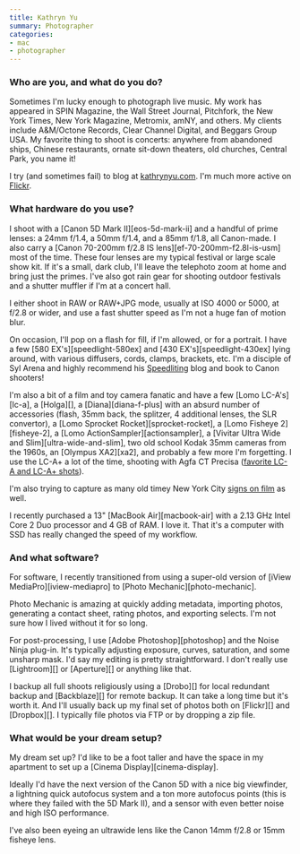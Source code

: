```yaml
---
title: Kathryn Yu
summary: Photographer
categories:
- mac
- photographer
---
```


### Who are you, and what do you do?

Sometimes I'm lucky enough to photograph live music. My work has appeared in SPIN Magazine, the Wall Street Journal, Pitchfork, the New York Times, New York Magazine, Metromix, amNY, and others. My clients include A&M/Octone Records, Clear Channel Digital, and Beggars Group USA. My favorite thing to shoot is concerts: anywhere from abandoned ships, Chinese restaurants, ornate sit-down theaters, old churches, Central Park, you name it!

I try (and sometimes fail) to blog at [kathrynyu.com](http://kathrynyu.com/ "Kathryn's website."). I'm much more active on [Flickr](http://www.flickr.com/photos/kathryn "Kathryn's Flickr account.").

### What hardware do you use?

I shoot with a [Canon 5D Mark II][eos-5d-mark-ii] and a handful of prime lenses: a 24mm f/1.4, a 50mm f/1.4, and a 85mm f/1.8, all Canon-made. I also carry a [Canon 70-200mm f/2.8 IS lens][ef-70-200mm-f2.8l-is-usm] most of the time. These four lenses are my typical festival or large scale show kit. If it's a small, dark club, I'll leave the telephoto zoom at home and bring just the primes. I've also got rain gear for shooting outdoor festivals and a shutter muffler if I'm at a concert hall.

I either shoot in RAW or RAW+JPG mode, usually at ISO 4000 or 5000, at f/2.8 or wider, and use a fast shutter speed as I'm not a huge fan of motion blur.

On occasion, I'll pop on a flash for fill, if I'm allowed, or for a portrait. I have a few [580 EX's][speedlight-580ex] and [430 EX's][speedlight-430ex] lying around, with various diffusers, cords, clamps, brackets, etc. I'm a disciple of Syl Arena and highly recommend his [Speedliting](http://speedliting.com/ "A weblog about flash photography.") blog and book to Canon shooters!

I'm also a bit of a film and toy camera fanatic and have a few [Lomo LC-A's][lc-a], a [Holga][], a [Diana][diana-f-plus] with an absurd number of accessories (flash, 35mm back, the splitzer, 4 additional lenses, the SLR convertor), a [Lomo Sprocket Rocket][sprocket-rocket], a [Lomo Fisheye 2][fisheye-2], a [Lomo ActionSampler][actionsampler], a [Vivitar Ultra Wide and Slim][ultra-wide-and-slim], two old school Kodak 35mm cameras from the 1960s, an [Olympus XA2][xa2], and probably a few more I'm forgetting. I use the LC-A+ a lot of the time, shooting with Agfa CT Precisa ([favorite LC-A and LC-A+ shots](http://www.flickr.com/photos/kathryn/sets/72157625885849550/ "Kathryn's favourite LC shots.")).

I'm also trying to capture as many old timey New York City [signs on film](http://www.flickr.com/photos/kathryn/sets/72157615316063386/ "Kathryn's photos of signs in NYC.") as well.

I recently purchased a 13" [MacBook Air][macbook-air] with a 2.13 GHz Intel Core 2 Duo processor and 4 GB of RAM. I love it. That it's a computer with SSD has really changed the speed of my workflow.

### And what software?

For software, I recently transitioned from using a super-old version of [iView MediaPro][iview-mediapro] to [Photo Mechanic][photo-mechanic].

Photo Mechanic is amazing at quickly adding metadata, importing photos, generating a contact sheet, rating photos, and exporting selects. I'm not sure how I lived without it for so long.

For post-processing, I use [Adobe Photoshop][photoshop] and the Noise Ninja plug-in. It's typically adjusting exposure, curves, saturation, and some unsharp mask. I'd say my editing is pretty straightforward. I don't really use [Lightroom][] or [Aperture][] or anything like that.

I backup all full shoots religiously using a [Drobo][] for local redundant backup and [Backblaze][] for remote backup. It can take a long time but it's worth it. And I'll usually back up my final set of photos both on [Flickr][] and [Dropbox][]. I typically file photos via FTP or by dropping a zip file.

### What would be your dream setup?

My dream set up? I'd like to be a foot taller and have the space in my apartment to set up a [Cinema Display][cinema-display].

Ideally I'd have the next version of the Canon 5D with a nice big viewfinder, a lightning quick autofocus system and a ton more autofocus points (this is where they failed with the 5D Mark II), and a sensor with even better noise and high ISO performance.

I've also been eyeing an ultrawide lens like the Canon 14mm f/2.8 or 15mm fisheye lens.
